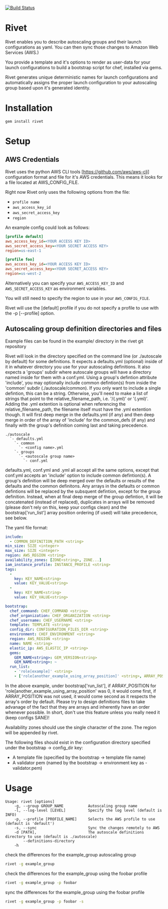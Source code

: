 [![Build Status](https://travis-ci.org/brianbianco/rivet.png)](https://travis-ci.org/brianbianco/rivet)

Rivet
=======
Rivet enables you to describe autoscaling groups and their launch configurations as yaml.  You can then sync those changes to Amazon Web Services (AWS.)

You provide a template and it's options to render as user-data for your launch configurations to build a bootstrap script for chef, installed via gems.

Rivet generates unique deterministic names for launch configurations and automatically assigns the proper launch configuration to your
autoscaling group based upon it's generated identity.


Installation
============

`gem install rivet`

Setup
=====

AWS Credentials
---------------

Rivet uses the python AWS CLI tools [https://github.com/aws/aws-cli] configuration format and file for it's AWS credentials.  This means it looks for a file located at AWS\_CONFIG\_FILE.

Right now Rivet only uses the following options from the file:

* `profile name`
* `aws_access_key_id`
* `aws_secret_access_key`
* `region`

An example config could look as follows:

```ini
[profile default]
aws_access_key_id=<YOUR ACCESS KEY ID>
aws_secret_access_key=<YOUR SECRET ACCESS KEY>
region=us-east-1

[profile foo]
aws_access_key_id=<YOUR ACCESS KEY ID>
aws_secret_access_key=<YOUR SECRET_ACCESS KEY>
region=us-west-2
```

Alternatively you can specify your `AWS_ACCESS_KEY_ID` and `AWS_SECRET_ACCESS_KEY` as environment variables.

You will still need to specify the region to use in your `AWS_CONFIG_FILE`.

Rivet will use the [default] profile if you do not specify a profile to use with the -p [--profile] option.


Autoscaling group definition directories and files
--------------------------------------------------

Example files can be found in the example/ directory in the rivet git repository

Rivet will look in the directory specified on the command line (or ./autoscale by default) for some definitions. It expects
a defaults.yml (optional) inside of it in whatever directory you use for your autoscaling definitions. It also expects
a 'groups' subdir where autoscale groups will have a directory named inside for them with a conf.yml. Using a group's defintion
attribute 'include', you may optionally include common defintion(s) from inside the 'common' subdir (./autoscale/common).
If you only want to include a single defintion, this can be a string. Otherwise, you'll need to make a list of strings
that point to the relative_filename_path, i.e. '<folder name>/<config name>(.yml)' or '<config name>(.yml)'. Adding the .yml extention is
optional when referencing the relative_filename_path, the filename itself must have the .yml extention though. It will first deep merge
in the defaults.yml (if any) and then deep merge in order of the array of 'include' for the common_defs (if any) and finally
with the group's definition coming last and taking precedence.

```
./autoscale
  `- defaults.yml
    `- common
      `- <config name>.yml
    `- groups
      `- <autoscale group name>
        `- conf.yml
```

defaults.yml, conf.yml and <config name>.yml all accept all the same options, except that conf.yml accepts an 'include' option to
include common defintion(s).  A group's definition will be deep merged over the defaults or results of the defaults and the
common definitons. Any arrays in the defaults or common defintions will be replaced by the subsquent defintion, except for the
group definition.  Instead, when at final deep merge of the group defintion, it will be concatenated (instead of replaced),
duplicates in arrays will be removed (please don't rely on this, keep your configs clean) and the bootstrap['run_list'] array
position ordering (if used) will take precedence, see below.

The yaml file format:

```yaml
include:
  - COMMON_DEFINITION_PATH <string>
min_size: SIZE <integer>
max_size: SIZE <integer>
region: AWS_REGION <string>
availability_zones: [ZONE<string>, ZONE...]
iam_instance_profile: INSTANCE_PROFILE <string>
tags:
  -
    key: KEY_NAME<string>
    value: KEY_VALUE<string>
  -
    key: KEY_NAME<string>
    value: KEY_VALUE<string>

bootstrap:
  chef_command: CHEF_COMMAND <string>
  chef_organization: CHEF_ORGANIZATION <string>
  chef_username: CHEF_USERNAME <string>
  template: TEMPLATE <string>
  config_dir: CONFIGURATION_FILES_DIR <string>
  environment: CHEF_ENVIRONMENT <string>
  region: AWS_REGION <string>
  name: NAME <string>
  elastic_ip: AWS_ELASTIC_IP <string>
  gems:
    GEM_NAME<string>: GEM_VERSION<string>
    GEM_NAME<string>: ~
  run_list:
    - 'role[example]' <string>
    - ['role[another_example_using_array_position]' <string>, ARRAY_POSITION <integer>]

```

In the above example, under bootstrap['run_list'], if ARRAY_POSITION for 'role[another_example_using_array_position' was 0,
it would come first, if ARRAY_POSITION was not used, it would come second as it respects the array's order by default.
Please try to design definitions files to take advanage of the fact that they are arrays and inherently have an
order whenever possible. In short, don't use this feature unless you really need it (keep configs SANE)!

Availability zones should use the single character of the zone.  The region will be appended by rivet.

The following files should exist in the configuration directory specified under the bootstrap -> config_dir key:

* A template file (specified by the bootstrap -> template file name)
* A validator pem (named by the bootstrap -> environment key as <environment>-validator.pem)


Usage
=====

```
Usage: rivet [options]
    -g, --group GROUP_NAME           Autoscaling group name
    -l, --log-level [LEVEL]          Specify the log level (default is INFO)
    -p, --profile [PROFILE_NAME]     Selects the AWS profile to use (default is 'default')
    -s, --sync                       Sync the changes remotely to AWS
    -d [PATH],                       The autoscale definitions directory to use (default is ./autoscale)
        --definitions-directory
    -h
```

check the differences for the example_group autoscaling group

```bash
rivet -g example_group
```

check the differences for the example_group using the foobar profile

```bash
rivet -g example_group -p foobar
```

sync the differences for the example_group using the foobar profile

```bash
rivet -g example_group -p foobar -s
```
